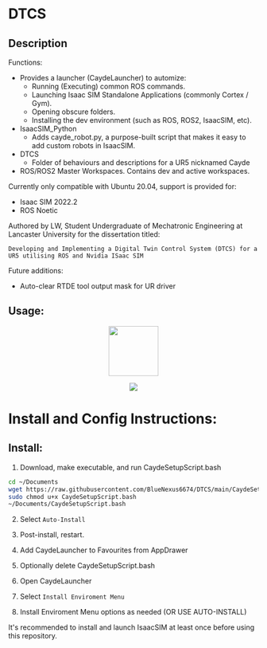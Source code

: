 # DTCS
## Description
Functions:
- Provides a launcher (CaydeLauncher) to automize:
  - Running (Executing) common ROS commands.
  - Launching Isaac SIM Standalone Applications (commonly Cortex / Gym).
  - Opening obscure folders.
  - Installing the dev environment (such as ROS, ROS2, IsaacSIM, etc).
- IsaacSIM_Python
  - Adds cayde_robot.py, a purpose-built script that makes it easy to add custom robots in IsaacSIM.
- DTCS
  - Folder of behaviours and descriptions for a UR5 nicknamed Cayde
- ROS/ROS2 Master Workspaces. Contains dev and active workspaces.

Currently only compatible with Ubuntu 20.04, support is provided for:
- Isaac SIM 2022.2
- ROS Noetic

Authored by LW, Student Undergraduate of Mechatronic Engineering at Lancaster University for the dissertation titled:

```Developing and Implementing a Digital Twin Control System (DTCS) for a UR5 utilising ROS and Nvidia ISaac SIM```


Future additions:
- Auto-clear RTDE tool output mask for UR driver


## Usage:
<p align="center">
 <img src="https://user-images.githubusercontent.com/65248566/218260574-a83cd6ab-07f8-4f88-8f2c-bebf3f48dbf3.png" width=100 height=100 />
</p>

<p align="center">
 <img src="https://user-images.githubusercontent.com/65248566/218261000-a43e2090-6c92-48e2-840b-360386d21f69.png" />
</p>

# Install and Config Instructions:
## Install:
1. Download, make executable, and run CaydeSetupScript.bash
```bash
cd ~/Documents
wget https://raw.githubusercontent.com/BlueNexus6674/DTCS/main/CaydeSetupScript.bash
sudo chmod u+x CaydeSetupScript.bash
~/Documents/CaydeSetupScript.bash
```

2. Select ```Auto-Install```

3. Post-install, restart.

4. Add CaydeLauncher to Favourites from AppDrawer

5. Optionally delete CaydeSetupScript.bash 

6. Open CaydeLauncher

7. Select ```Install Enviroment Menu```

8. Install Enviroment Menu options as needed (OR USE AUTO-INSTALL)

It's recommended to install and launch IsaacSIM at least once before using this repository. 
